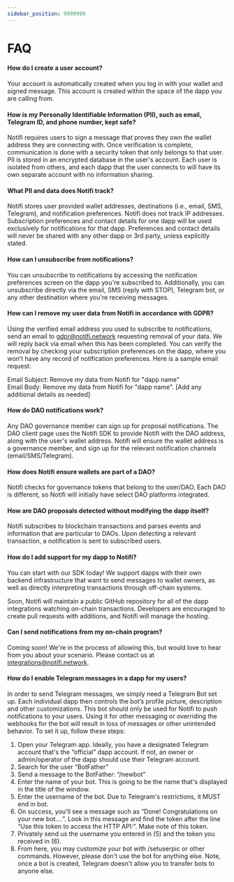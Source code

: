 ```yaml
---
sidebar_position: 9999999
---
```


# FAQ 

#### How do I create a user account?

Your account is automatically created when you log in with your wallet and
signed message. This account is created within the space of the dapp you are
calling from.

#### How is my Personally Identifiable Information (PII), such as email, Telegram ID, and phone number, kept safe?

Notifi requires users to sign a message that proves they own the wallet address
they are connecting with. Once verification is complete, communication is done
with a security token that only belongs to that user. PII is stored in an
encrypted database in the user's account. Each user is isolated from others,
and each dapp that the user connects to will have its own separate account with
no information sharing.

#### What PII and data does Notifi track?

Notifi stores user provided wallet addresses, destinations (i.e., email, SMS,
Telegram), and notification preferences. Notifi does not track IP addresses.
Subscription preferences and contact details for one dapp will be used
exclusively for notifications for that dapp. Preferences and contact details
will never be shared with any other dapp or 3rd party, unless explicitly
stated.

#### How can I unsubscribe from notifications?

You can unsubscribe to notifications by accessing the notification preferences
screen on the dapp you're subscribed to. Additionally, you can unsubscribe
directly via the email, SMS (reply with STOP), Telegram bot, or any other
destination where you're receiving messages.

#### How can I remove my user data from Notifi in accordance with GDPR?

Using the verified email address you used to subscribe to notifications, send
an email to gdpr@notifi.network requesting removal of your data. We will reply
back via email when this has been completed. You can verify the removal by
checking your subscription preferences on the dapp, where you won’t have any
record of notification preferences. Here is a sample email request:

Email Subject: Remove my data from Notifi for "dapp name"  
Email Body: Remove my data from Notifi for "dapp name". [Add any additional details as needed]

#### How do DAO notifications work?

Any DAO governance member can sign up for proposal notifications. The DAO
client page uses the Notifi SDK to provide Notifi with the DAO address, along
with the user's wallet address. Notifi will ensure the wallet address is a
governance member, and sign up for the relevant notification channels
(email/SMS/Telegram).

#### How does Notifi ensure wallets are part of a DAO?

Notifi checks for governance tokens that belong to the user/DAO. Each DAO is
different, so Notifi will initially have select DAO platforms integrated.

#### How are DAO proposals detected without modifying the dapp itself?

Notifi subscribes to blockchain transactions and parses events and information
that are particular to DAOs. Upon detecting a relevant transaction, a
notification is sent to subscribed users.

#### How do I add support for my dapp to Notifi?

You can start with our SDK today! We support dapps with their own backend
infrastructure that want to send messages to wallet owners, as well as directly
interpreting transactions through off-chain systems.

Soon, Notifi will maintain a public GitHub repository for all of the dapp
integrations watching on-chain transactions. Developers are encouraged to
create pull requests with additions, and Notifi will manage the hosting.

#### Can I send notifications from my on-chain program?

Coming soon! We're in the process of allowing this, but would love to hear from you about your scenario.
Please contact us at integrations@notifi.network.

#### How do I enable Telegram messages in a dapp for my users?

In order to send Telegram messages, we simply need a Telegram Bot set up. Each
individual dapp then controls the bot’s profile picture, description and other
customizations. This bot should only be used for Notifi to push notifications
to your users. Using it for other messaging or overriding the webhooks for the
bot will result in loss of messages or other unintended behavior. To set it up,
follow these steps:

1. Open your Telegram app. Ideally, you have a designated Telegram account
that's the “official” dapp account. If not, an owner or admin/operator of the
dapp should use their Telegram account.
2. Search for the user “BotFather”
3. Send a message to the BotFather: “/newbot”
4. Enter the name of your bot. This is going to be the name that's displayed in the title of the window.
5. Enter the username of the bot. Due to Telegram's restrictions, it MUST end in bot.
6. On success, you'll see a message such as “Done! Congratulations on your new
bot….”. Look in this message and find the token after the line “Use this token
to access the HTTP API:”. Make note of this token.
7. Privately send us the username you entered in (5) and the token you received in (6).
8. From here, you may customize your bot with /setuserpic or other commands.
However, please don't use the bot for anything else. Note, once a bot is
created, Telegram doesn't allow you to transfer bots to anyone else.
